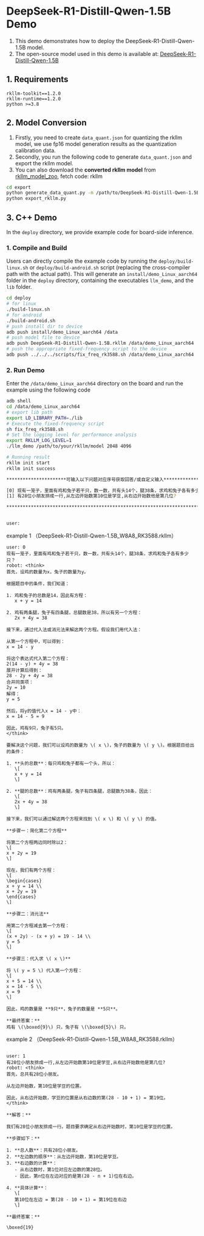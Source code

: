 # DeepSeek-R1-Distill-Qwen-1.5B Demo
1. This demo demonstrates how to deploy the DeepSeek-R1-Distill-Qwen-1.5B model.
2. The open-source model used in this demo is available at: [DeepSeek-R1-Distill-Qwen-1.5B](https://huggingface.co/deepseek-ai/DeepSeek-R1-Distill-Qwen-1.5B)

## 1. Requirements

```
rkllm-toolkit==1.2.0
rkllm-runtime==1.2.0
python >=3.8
```

## 2. Model Conversion

1. Firstly, you need to create `data_quant.json` for quantizing the rkllm model, we use fp16 model generation results as the quantization calibration data.
2. Secondly, you run the following code to generate `data_quant.json`  and export the rkllm model.
3. You can also download the **converted rkllm model**  from [rkllm_model_zoo](https://console.box.lenovo.com/l/l0tXb8), fetch code: rkllm

```bash
cd export
python generate_data_quant.py -m /path/to/DeepSeek-R1-Distill-Qwen-1.5B
python export_rkllm.py
```

## 3. C++ Demo

In the `deploy` directory, we provide example code for board-side inference. 

### 1. Compile and Build

Users can directly compile the example code by running the `deploy/build-linux.sh` or `deploy/build-android.sh` script (replacing the cross-compiler path with the actual path). This will generate an `install/demo_Linux_aarch64` folder in the `deploy` directory, containing the executables `llm_demo`, and the `lib` folder.

```bash
cd deploy
# for linux
./build-linux.sh
# for android
./build-android.sh
# push install dir to device
adb push install/demo_Linux_aarch64 /data
# push model file to device
adb push DeepSeek-R1-Distill-Qwen-1.5B.rkllm /data/demo_Linux_aarch64
# push the appropriate fixed-frequency script to the device
adb push ../../../scripts/fix_freq_rk3588.sh /data/demo_Linux_aarch64
```

### 2. Run Demo

Enter the `/data/demo_Linux_aarch64` directory on the board and run the example using the following code

```bash
adb shell
cd /data/demo_Linux_aarch64
# export lib path
export LD_LIBRARY_PATH=./lib
# Execute the fixed-frequency script
sh fix_freq_rk3588.sh
# Set the logging level for performance analysis
export RKLLM_LOG_LEVEL=1
./llm_demo /path/to/your/rkllm/model 2048 4096

# Running result                                                          
rkllm init start
rkllm init success

**********************可输入以下问题对应序号获取回答/或自定义输入********************

[0] 现有一笼子，里面有鸡和兔子若干只，数一数，共有头14个，腿38条，求鸡和兔子各有多少只？
[1] 有28位小朋友排成一行,从左边开始数第10位是学豆,从右边开始数他是第几位?

*************************************************************************


user:
```

example 1 （DeepSeek-R1-Distill-Qwen-1.5B_W8A8_RK3588.rkllm）

```
user: 0
现有一笼子，里面有鸡和兔子若干只，数一数，共有头14个，腿38条，求鸡和兔子各有多少只？
robot: <think>
首先，设鸡的数量为x，兔子的数量为y。

根据题目中的条件，我们知道：

1. 鸡和兔子的总数是14，因此有方程：
   x + y = 14

2. 鸡有两条腿，兔子有四条腿，总腿数是38，所以有另一个方程：
   2x + 4y = 38

接下来，通过代入法或消元法来解这两个方程。假设我们用代入法：

从第一个方程中，可以得到：
x = 14 - y

将这个表达式代入第二个方程：
2(14 - y) + 4y = 38
展开计算后得到：
28 - 2y + 4y = 38
合并同类项：
2y = 10
解得：
y = 5

然后，将y的值代入x = 14 - y中：
x = 14 - 5 = 9

因此，鸡有9只，兔子有5只。
</think>

要解决这个问题，我们可以设鸡的数量为 \( x \)，兔子的数量为 \( y \)。根据题目给出的条件：

1. **头的总数**：每只鸡和兔子都有一个头，所以：
   \[
   x + y = 14
   \]

2. **腿的总数**：鸡有两条腿，兔子有四条腿，总腿数为38条，因此：
   \[
   2x + 4y = 38
   \]

接下来，我们可以通过解这两个方程来找到 \( x \) 和 \( y \) 的值。

**步骤一：简化第二个方程**

将第二个方程两边同时除以2：
\[
x + 2y = 19
\]

现在，我们有两个方程：
\[
\begin{cases}
x + y = 14 \\
x + 2y = 19
\end{cases}
\]

**步骤二：消元法**

用第二个方程减去第一个方程：
\[
(x + 2y) - (x + y) = 19 - 14 \\
y = 5
\]

**步骤三：代入求 \( x \)**

将 \( y = 5 \) 代入第一个方程：
\[
x + 5 = 14 \\
x = 14 - 5 \\
x = 9
\]

因此，鸡的数量是 **9只**，兔子的数量是 **5只**。

**最终答案：**
鸡有 \(\boxed{9}\) 只，兔子有 \(\boxed{5}\) 只。
```

example 2 （DeepSeek-R1-Distill-Qwen-1.5B_W8A8_RK3588.rkllm）

```

user: 1
有28位小朋友排成一行,从左边开始数第10位是学豆,从右边开始数他是第几位?
robot: <think>
首先，总共有28位小朋友。

从左边开始数，第10位是学豆的位置。

因此，从右边开始数，学豆的位置是从右边数的第(28 - 10 + 1) = 第19位。
</think>

**解答：**

我们有28位小朋友排成一行。题目要求确定从右边开始数时，第10位是学豆的位置。

**步骤如下：**

1. **总人数**：共有28位小朋友。
2. **左边数的顺序**：从左边开始数，第10位是学豆。
3. **右边数的计算**：
   - 从右边数时，第1位对应左边数的第28位。
   - 因此，第n位在左边对应的是第(28 - n + 1)位在右边。

4. **具体计算**：
   \[
   第10位在左边 = 第(28 - 10 + 1) = 第19位在右边
   \]

**最终答案：**

\boxed{19}
```

